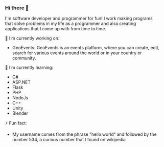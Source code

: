 ### Hi there 👋

I'm software developer and programmer for fun!
I work making programs that solve problems in my life as a programmer and also creating applications that I come up with from time to time.



🔭 I’m currently working on:
- GeoEvents: GeoEvents is an events platform, where you can create, edit, search for various events around the world or in your country or community.

🌱 I’m currently learning:
- C#
- ASP.NET
- Flask
- PHP
- NodeJs
- C++
- Unity
- Blender


⚡ Fun fact:
- My username comes from the phrase "hello world" and followed by the number 534, a curious number that I found on wikipedia
